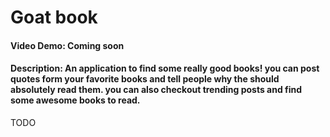 # Goat book

#### Video Demo: Coming soon

#### Description: An application to find some really good books! you can post quotes form your favorite books and tell people why the should absolutely read them. you can also checkout trending posts and find some awesome books to read.

TODO

